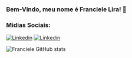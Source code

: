 ### Bem-Vindo, meu nome é Franciele Lira! 👋

### Midias Sociais:

[![Linkedin](https://img.shields.io/badge/LinkedIn-0077B5?style=for-the-badge&logo=linkedin&logoColor=white)](https://www.linkedin.com/in/franciele-lira/)
[![Linkedin](https://img.shields.io/badge/Instagram-E4405F?style=for-the-badge&logo=instagram&logoColor=white)](https://www.instagram.com/lira_euu/)


![Franciele GitHub stats](https://github-readme-stats.vercel.app/api?username=Franciele-Lira&show_icons=true&theme=tokyonight)
